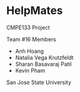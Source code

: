 # HelpMates

CMPE133 Project

Team #16 Members
  - Anh Hoang
  - Natalia Vega Krutzfeldt
  - Sharan Basavaraj Patil
  - Kevin Pham
  
San Jose State University
